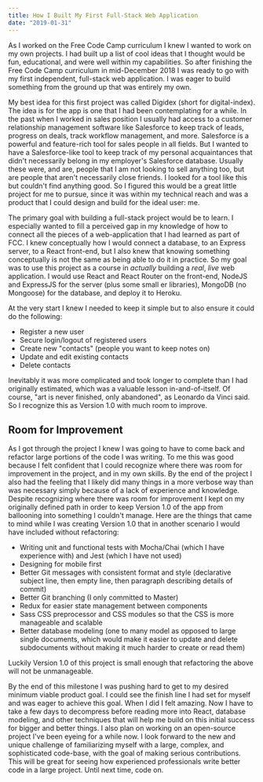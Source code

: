 ```yaml
---
title: How I Built My First Full-Stack Web Application
date: "2019-01-31"
---
```


As I worked on the Free Code Camp curriculum I knew I wanted to work on my own projects. I had built up a list of cool ideas that I thought would be fun, educational, and were well within my capabilities. So after finishing the Free Code Camp curriculum in mid-December 2018 I was ready to go with my first independent, full-stack web application. I was eager to build something from the ground up that was entirely my own.

My best idea for this first project was called Digidex (short for digital-index). The idea is for the app is one that I had been contemplating for a while. In the past when I worked in sales position I usually had access to a customer relationship management software like Salesforce to keep track of leads, progress on deals, track workflow management, and more. Salesforce is a powerful and feature-rich tool for sales people in all fields. But I wanted to have a Salesforce-like tool to keep track of my personal acquaintances that didn't necessarily belong in my employer's Salesforce database. Usually these were, and are, people that I am not looking to sell anything too, but are people that aren't necessarily close friends. I looked for a tool like this but couldn't find anything good. So I figured this would be a great little project for me to pursue, since it was within my technical reach and was a product that I could design and build for the ideal user: me.

The primary goal with building a full-stack project would be to learn. I especially wanted to fill a perceived gap in my knowledge of how to connect all the pieces of a web-application that I had learned as part of FCC. I knew conceptually how I would connect a database, to an Express server, to a React front-end, but I also knew that knowing something conceptually is not the same as being able to do it in practice. So my goal was to use this project as a course in *actually* building a *real*, *live* web application. I would use React and React Router on the front-end, NodeJS and ExpressJS for the server (plus some small er libraries), MongoDB (no Mongoose) for the database, and deploy it to Heroku.

At the very start I knew I needed to keep it simple but to also ensure it could do the following:
* Register a new user
* Secure login/logout of registered users
* Create new "contacts" (people you want to keep notes on)
* Update and edit existing contacts
* Delete contacts

Inevitably it was more complicated and took longer to complete than I had originally estimated, which was a valuable lesson in-and-of-itself. Of course, "art is never finished, only abandoned", as Leonardo da Vinci said. So I recognize this as Version 1.0 with much room to improve.

## Room for Improvement

As I got through the project I knew I was going to have to come back and refactor large portions of the code I was writing. To me this was good because I felt confident that I could recognize where there was room for improvement in the project, and in my own skills. By the end of the project I also had the feeling that I likely did many things in a more verbose way than was necessary simply because of a lack of experience and knowledge. Despite recognizing where there was room for improvement I kept on my originally defined path in order to keep Version 1.0 of the app from ballooning into something I couldn't manage. Here are the things that came to mind while I was creating Version 1.0 that in another scenario I would have included without refactoring:

* Writing unit and functional tests with Mocha/Chai (which I have experience with) and Jest (which I have not used)
* Designing for mobile first
* Better Git messages with consistent format and style (declarative subject line, then empty line, then paragraph describing details of commit)
* Better Git branching (I only committed to Master)
* Redux for easier state management between components
* Sass CSS preprocessor and CSS modules so that the CSS is more manageable and scalable
* Better database modeling (one to many model as opposed to large single documents, which would make it easier to update and delete subdocuments without making it much harder to create or read them)

Luckily Version 1.0 of this project is small enough that refactoring the above will not be unmanageable.

By the end of this milestone I was pushing hard to get to my desired minimum viable product goal. I could see the finish line I had set for myself and was eager to achieve this goal. When I did I felt amazing. Now I have to take a few days to decompress before reading more into React, database modeling, and other techniques that will help me build on this initial success for bigger and better things. I also plan on working on an open-source project I've been eyeing for a while now. I look forward to the new and unique challenge of familiarizing myself with a large, complex, and sophisticated code-base, with the goal of making serious contributions. This will be great for seeing how experienced professionals write better code in a large project. Until next time, code on.